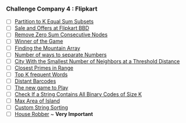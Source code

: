 ### Challenge Company 4 : Flipkart
- [ ] [Partition to K Equal Sum Subsets](https://leetcode.com/problems/partition-to-k-equal-sum-subsets/)
- [ ] [Sale and Offers at Flipkart BBD](https://leetcode.com/problems/shopping-offers/)
- [ ] [Remove Zero Sum Consecutive Nodes](https://leetcode.com/problems/remove-zero-sum-consecutive-nodes-from-linked-list/)
- [ ] [Winner of the Game](https://leetcode.com/problems/find-the-winner-of-the-circular-game/)
- [ ] [Finding the Mountain Array](https://leetcode.com/problems/find-in-mountain-array/)
- [ ] [Number of ways to separate Numbers](https://leetcode.com/problems/number-of-ways-to-separate-numbers/)
- [ ] [City With the Smallest Number of Neighbors at a Threshold Distance](https://leetcode.com/problems/find-the-city-with-the-smallest-number-of-neighbors-at-a-threshold-distance/)
- [ ] [Closest Primes in Range](https://leetcode.com/problems/closest-prime-numbers-in-range/)
- [ ] [Top K frequent Words](https://leetcode.com/problems/top-k-frequent-words/)
- [ ] [Distant Barcodes](https://leetcode.com/problems/distant-barcodes/)
- [ ] [The new game to Play](https://leetcode.com/problems/new-21-game/)
- [ ] [Check If a String Contains All Binary Codes of Size K](https://leetcode.com/problems/check-if-a-string-contains-all-binary-codes-of-size-k/)
- [ ] [Max Area of Island](https://leetcode.com/problems/max-area-of-island/https://leetcode.com/problems/max-area-of-island/)
- [ ] [Custom String Sorting](https://leetcode.com/problems/custom-sort-string/)
- [ ] [House Robber](https://leetcode.com/problems/house-robber-iii/) ~ **Very Important**
